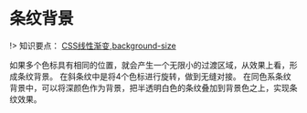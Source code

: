 # 条纹背景

!> 知识要点： [CSS线性渐变](https://www.runoob.com/css3/css3-gradients.html),[background-size](https://www.runoob.com/cssref/css3-pr-background-size.html)

如果多个色标具有相同的位置，就会产生一个无限小的过渡区域，从效果上看，形成条纹背景。
在斜条纹中是将4个色标进行旋转，做到无缝对接。
在同色系条纹背景中，可以将深颜色作为背景，把半透明白色的条纹叠加到背景色之上，实现条纹效果。

<vuep template="#background-stripes"></vuep>
<script v-pre type="text/x-template" id="background-stripes">
<style>
  main {
    display: flex;
    width: 100%;
    padding: 80px;
    background: #b4a078;
    flex-wrap: wrap;
    justify-content: space-around;
  }
  div{
    width: 180px;
    height: 140px;
    margin: 20px;
    color: white;
  }
  /* 水平条纹 */
  div:nth-of-type(1){
    background: linear-gradient(#58a 50%, #fb3 50%);
    background-size: 100% 30px;
  }
  /* 垂直条纹 */
  div:nth-of-type(2){
    background: linear-gradient(to right, #58a 50%, #fb3 50%);
    background-size: 30px 100%;
  }
  /* 斜条纹 */
  div:nth-of-type(3){
    background: linear-gradient(45deg, #fb3 25%, #58a 0, #58a 50%, #fb3 0, #fb3 75%, #58a 0);
    background-size: 42.4px 42.4px;
  }
  /* 重复渐变线性图案 */
  div:nth-of-type(4){
    background: repeating-linear-gradient(45deg, #fb3, #58a 30px);
    background-size: 42.4px 42.4px;
  }
  /* 60°斜条纹 */
  div:nth-of-type(5){
    background:repeating-linear-gradient(60deg, #fb3, #fb3 15px, #58a 0, #58a 30px);
  }
  /* 同色系条纹 */
  div:nth-of-type(6){
    background: #58a;
    background-image: repeating-linear-gradient(30deg, hsla(0,0%,100%,.1),hsla(0,0%,100%,.1) 15px,transparent 0 ,transparent 30px);
  }
</style>
<template>
  <main>
    <div></div>
    <div></div>
    <div></div>
    <div></div>
    <div></div>
    <div></div>
  </main>
</template>
<script>  
</script>
</script>